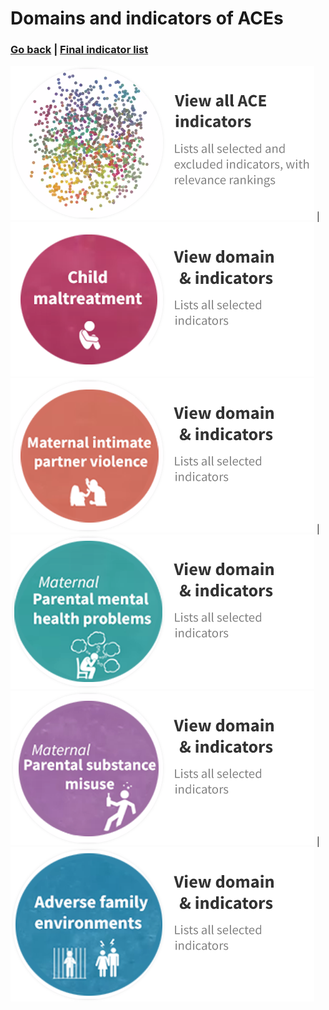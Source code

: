 # Domains and indicators of ACEs
### [Go back](https://shabeer-syed.github.io/ACEs/) | [Final indicator list](https://shabeer-syed.github.io/ACEs/indicatorsfinal) 

 [![](https://raw.githubusercontent.com/shabeer-syed/ACEs/main/home%20view%20indicators.png)](https://shabeer-syed.github.io/ACEs/Indicators) | [![](https://raw.githubusercontent.com/shabeer-syed/ACEs/main/cm%20domain.png)](https://shabeer-syed.github.io/ACEs/CM)
 [![](https://raw.githubusercontent.com/shabeer-syed/ACEs/main/mipv%20domain%201.png)](https://shabeer-syed.github.io/ACEs/mIPV) | [![](https://raw.githubusercontent.com/shabeer-syed/ACEs/main/mmhps%20domains%201.png)](https://shabeer-syed.github.io/ACEs/mMHPs)
 [![](https://raw.githubusercontent.com/shabeer-syed/ACEs/main/msm%20domain%201.png)](https://shabeer-syed.github.io/ACEs/MSM) | [![](https://raw.githubusercontent.com/shabeer-syed/ACEs/main/afe%20domain%201.png)](https://shabeer-syed.github.io/ACEs/AFE)

 